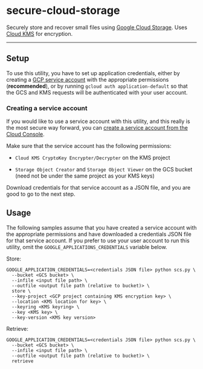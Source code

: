 # secure-cloud-storage

Securely store and recover small files using [Google Cloud Storage](https://cloud.google.com/storage/docs/).
Uses [Cloud KMS](https://cloud.google.com/kms/docs/) for encryption.

- - -

## Setup

To use this utility, you have to set up application credentials, either by creating a [GCP service
account](https://cloud.google.com/iam/docs/understanding-service-accounts) with the appropriate
permissions (**recommended**), or by running `gcloud auth application-default` so that the GCS and
KMS requests will be authenticated with your user account.

### Creating a service account

If you would like to use a service account with this utility, and this really is the most secure way
forward, you can [create a service account from the Cloud Console](https://console.cloud.google.com/iam-admin/serviceaccounts).

Make sure that the service account has the following permissions:

+ `Cloud KMS CryptoKey Encrypter/Decrypter` on the KMS project

+ `Storage Object Creator` and `Storage Object Viewer` on the GCS bucket (need not be under the
same project as your KMS keys)

Download credentials for that service account as a JSON file, and you are good to go to the next step.

## Usage

The following samples assume that you have created a service account with the appropriate
permissions and have downloaded a credentials JSON file for that service account. If you prefer to
use your user account to run this utility, omit the `GOOGLE_APPLICATIONS_CREDENTIALS` variable
below.

Store:
```
GOOGLE_APPLICATION_CREDENTIALS=<credentials JSON file> python scs.py \
  --bucket <GCS bucket> \
  --infile <input file path> \
  --outfile <output file path (relative to bucket)> \
  store \
  --key-project <GCP project containing KMS encryption key> \
  --location <KMS location for key> \
  --keyring <KMS keyring> \
  --key <KMS key> \
  --key-version <KMS key version>
```

Retrieve:
```
GOOGLE_APPLICATION_CREDENTIALS=<credentials JSON file> python scs.py \
  --bucket <GCS bucket> \
  --infile <input file path> \
  --outfile <output file path (relative to bucket)> \
  retrieve
```